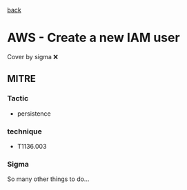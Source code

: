 [back](../index.md)
# AWS - Create a new IAM user
Cover by sigma :x: 

## MITRE
### Tactic
  - persistence

### technique
  - T1136.003

### Sigma

 So many other things to do...